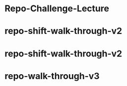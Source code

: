 # Repo-Challenge-Lecture
# repo-shift-walk-through-v2
# repo-shift-walk-through-v2
# repo-walk-through-v3
